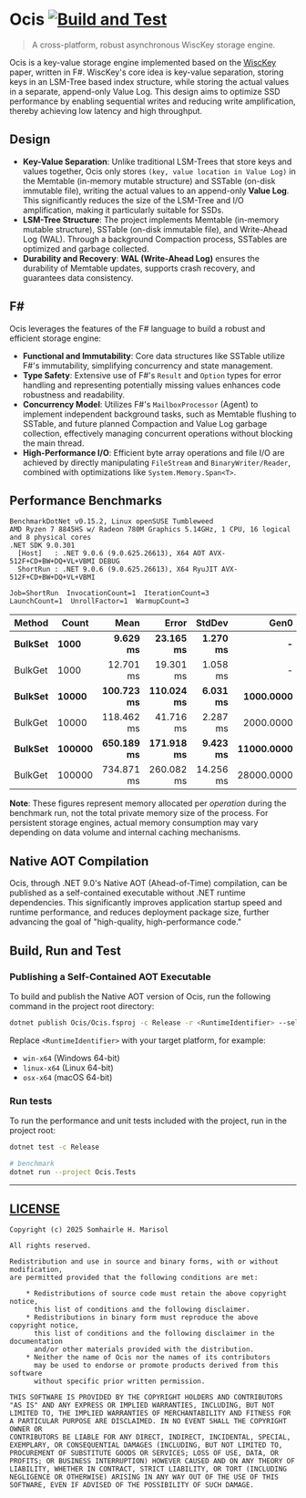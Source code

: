 # Ocis [![Build and Test](https://github.com/muqiuhan/Ocis/actions/workflows/build-test.yaml/badge.svg)](https://github.com/muqiuhan/Ocis/actions/workflows/build-test.yaml)

> A cross-platform, robust asynchronous WiscKey storage engine.

Ocis is a key-value storage engine implemented based on the [WiscKey](https://www.usenix.org/system/files/conference/fast16/fast16-papers-lu.pdf) paper, written in F#. WiscKey's core idea is key-value separation, storing keys in an LSM-Tree based index structure, while storing the actual values in a separate, append-only Value Log. This design aims to optimize SSD performance by enabling sequential writes and reducing write amplification, thereby achieving low latency and high throughput.

## Design

*   **Key-Value Separation**: Unlike traditional LSM-Trees that store keys and values together, Ocis only stores `(key, value location in Value Log)` in the Memtable (in-memory mutable structure) and SSTable (on-disk immutable file), writing the actual values to an append-only **Value Log**. This significantly reduces the size of the LSM-Tree and I/O amplification, making it particularly suitable for SSDs.
*   **LSM-Tree Structure**: The project implements Memtable (in-memory mutable structure), SSTable (on-disk immutable file), and Write-Ahead Log (WAL). Through a background Compaction process, SSTables are optimized and garbage collected.
*   **Durability and Recovery**: **WAL (Write-Ahead Log)** ensures the durability of Memtable updates, supports crash recovery, and guarantees data consistency.

## F#

Ocis leverages the features of the F# language to build a robust and efficient storage engine:

*   **Functional and Immutability**: Core data structures like SSTable utilize F#'s immutability, simplifying concurrency and state management.
*   **Type Safety**: Extensive use of F#'s `Result` and `Option` types for error handling and representing potentially missing values enhances code robustness and readability.
*   **Concurrency Model**: Utilizes F#'s `MailboxProcessor` (Agent) to implement independent background tasks, such as Memtable flushing to SSTable, and future planned Compaction and Value Log garbage collection, effectively managing concurrent operations without blocking the main thread.
*   **High-Performance I/O**: Efficient byte array operations and file I/O are achieved by directly manipulating `FileStream` and `BinaryWriter/Reader`, combined with optimizations like `System.Memory.Span<T>`.

## Performance Benchmarks

```
BenchmarkDotNet v0.15.2, Linux openSUSE Tumbleweed
AMD Ryzen 7 8845HS w/ Radeon 780M Graphics 5.14GHz, 1 CPU, 16 logical and 8 physical cores
.NET SDK 9.0.301
  [Host]   : .NET 9.0.6 (9.0.625.26613), X64 AOT AVX-512F+CD+BW+DQ+VL+VBMI DEBUG
  ShortRun : .NET 9.0.6 (9.0.625.26613), X64 RyuJIT AVX-512F+CD+BW+DQ+VL+VBMI

Job=ShortRun  InvocationCount=1  IterationCount=3  
LaunchCount=1  UnrollFactor=1  WarmupCount=3  

```
| Method  | Count  | Mean       | Error      | StdDev    | Gen0       | Gen1      | Allocated    |
|-------- |------- |-----------:|-----------:|----------:|-----------:|----------:|-------------:|
| **BulkSet** | **1000**   |   **9.629 ms** |  **23.165 ms** |  **1.270 ms** |          **-** |         **-** |   **1005.73 KB** |
| BulkGet | 1000   |  12.701 ms |  19.301 ms |  1.058 ms |          - |         - |   2403.21 KB |
| **BulkSet** | **10000**  | **100.723 ms** | **110.024 ms** |  **6.031 ms** |  **1000.0000** |         **-** |   **9955.27 KB** |
| BulkGet | 10000  | 118.462 ms |  41.716 ms |  2.287 ms |  2000.0000 | 1000.0000 |  23907.48 KB |
| **BulkSet** | **100000** | **650.189 ms** | **171.918 ms** |  **9.423 ms** | **11000.0000** |         **-** |  **95508.79 KB** |
| BulkGet | 100000 | 734.871 ms | 260.082 ms | 14.256 ms | 28000.0000 | 2000.0000 | 234432.63 KB |

**Note**: These figures represent memory allocated per *operation* during the benchmark run, not the total private memory size of the process. For persistent storage engines, actual memory consumption may vary depending on data volume and internal caching mechanisms.

## Native AOT Compilation

Ocis, through .NET 9.0's Native AOT (Ahead-of-Time) compilation, can be published as a self-contained executable without .NET runtime dependencies. This significantly improves application startup speed and runtime performance, and reduces deployment package size, further advancing the goal of "high-quality, high-performance code."

## Build, Run and Test

### Publishing a Self-Contained AOT Executable

To build and publish the Native AOT version of Ocis, run the following command in the project root directory:

```bash
dotnet publish Ocis/Ocis.fsproj -c Release -r <RuntimeIdentifier> --self-contained true -p:PublishTrimmed=true -p:PublishSingleFile=true -p:PublishAot=true -p:EnableTrimAnalyzer=true
```

Replace `<RuntimeIdentifier>` with your target platform, for example:

* `win-x64` (Windows 64-bit)
* `linux-x64` (Linux 64-bit)
* `osx-x64` (macOS 64-bit)

### Run tests

To run the performance and unit tests included with the project, run in the project root:

```bash
dotnet test -c Release

# benchmark
dotnet run --project Ocis.Tests
```
---

## [LICENSE](./LICENSE)

```
Copyright (c) 2025 Somhairle H. Marisol

All rights reserved.

Redistribution and use in source and binary forms, with or without modification,
are permitted provided that the following conditions are met:

    * Redistributions of source code must retain the above copyright notice,
      this list of conditions and the following disclaimer.
    * Redistributions in binary form must reproduce the above copyright notice,
      this list of conditions and the following disclaimer in the documentation
      and/or other materials provided with the distribution.
    * Neither the name of Ocis nor the names of its contributors
      may be used to endorse or promote products derived from this software
      without specific prior written permission.

THIS SOFTWARE IS PROVIDED BY THE COPYRIGHT HOLDERS AND CONTRIBUTORS
"AS IS" AND ANY EXPRESS OR IMPLIED WARRANTIES, INCLUDING, BUT NOT
LIMITED TO, THE IMPLIED WARRANTIES OF MERCHANTABILITY AND FITNESS FOR
A PARTICULAR PURPOSE ARE DISCLAIMED. IN NO EVENT SHALL THE COPYRIGHT OWNER OR
CONTRIBUTORS BE LIABLE FOR ANY DIRECT, INDIRECT, INCIDENTAL, SPECIAL,
EXEMPLARY, OR CONSEQUENTIAL DAMAGES (INCLUDING, BUT NOT LIMITED TO,
PROCUREMENT OF SUBSTITUTE GOODS OR SERVICES; LOSS OF USE, DATA, OR
PROFITS; OR BUSINESS INTERRUPTION) HOWEVER CAUSED AND ON ANY THEORY OF
LIABILITY, WHETHER IN CONTRACT, STRICT LIABILITY, OR TORT (INCLUDING
NEGLIGENCE OR OTHERWISE) ARISING IN ANY WAY OUT OF THE USE OF THIS
SOFTWARE, EVEN IF ADVISED OF THE POSSIBILITY OF SUCH DAMAGE.
```